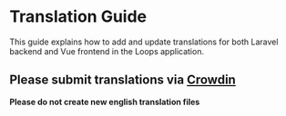 # Translation Guide

This guide explains how to add and update translations for both Laravel backend and Vue frontend in the Loops application. 

## Please submit translations via [Crowdin](https://crowdin.com/project/loops)

**Please do not create new english translation files**
